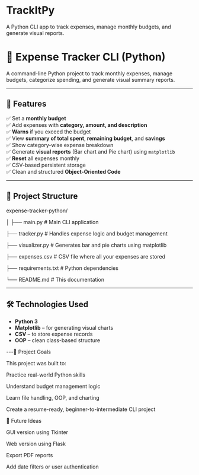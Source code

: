 # TrackItPy
A Python CLI app to track expenses, manage monthly budgets, and generate visual reports.
# 💸 Expense Tracker CLI (Python)

A command-line Python project to track monthly expenses, manage budgets, categorize spending, and generate visual summary reports.

---

## 🔧 Features

✅ Set a **monthly budget**  
✅ Add expenses with **category, amount, and description**  
✅ **Warns** if you exceed the budget  
✅ View **summary of total spent**, **remaining budget**, and **savings**  
✅ Show category-wise expense breakdown  
✅ Generate **visual reports** (Bar chart and Pie chart) using `matplotlib`  
✅ **Reset** all expenses monthly  
✅ CSV-based persistent storage  
✅ Clean and structured **Object-Oriented Code**

---

## 📁 Project Structure

expense-tracker-python/

│
├── main.py # Main CLI application

├── tracker.py # Handles expense logic and budget management

├── visualizer.py # Generates bar and pie charts using matplotlib

├── expenses.csv # CSV file where all your expenses are stored

├── requirements.txt # Python dependencies

└── README.md # This documentation


---

## 🛠 Technologies Used

- **Python 3**
- **Matplotlib** – for generating visual charts
- **CSV** – to store expense records
- **OOP** – clean class-based structure

---🧠 Project Goals

This project was built to:

Practice real-world Python skills

Understand budget management logic

Learn file handling, OOP, and charting

Create a resume-ready, beginner-to-intermediate CLI project


🔄 Future Ideas

GUI version using Tkinter

Web version using Flask

Export PDF reports

Add date filters or user authentication
